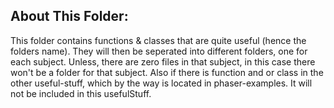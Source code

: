 ## About This Folder:
This folder contains functions & classes that are quite useful (hence the folders name). They will then be
seperated into different folders, one for each subject. Unless, there are zero files in that subject, in this
case there won't be a folder for that subject. Also if there is function and or class in the other useful-stuff, which by the way is located in phaser-examples. It will not be included in this usefulStuff.